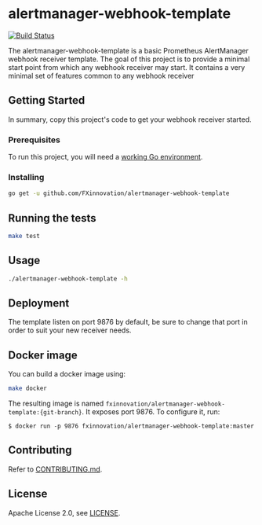 # alertmanager-webhook-template
[![Build Status](https://travis-ci.org/FXinnovation/alertmanager-webhook-template.svg?branch=master)](https://travis-ci.org/FXinnovation/alertmanager-webhook-template)

The alertmanager-webhook-template is a basic Prometheus AlertManager webhook receiver template. 
The goal of this project is to provide a minimal start point from which any webhook receiver may start.
It contains a very minimal set of features common to any webhook receiver

## Getting Started

In summary, copy this project's code to get your webhook receiver started.

### Prerequisites

To run this project, you will need a [working Go environment](https://golang.org/doc/install).

### Installing

```bash
go get -u github.com/FXinnovation/alertmanager-webhook-template
```

## Running the tests

```bash
make test
```

## Usage

```bash
./alertmanager-webhook-template -h
```

## Deployment

The template listen on port 9876 by default, be sure to change that port in order to suit your new receiver needs.

## Docker image

You can build a docker image using:
```bash
make docker
```
The resulting image is named `fxinnovation/alertmanager-webhook-template:{git-branch}`.
It exposes port 9876. To configure it, run:
```
$ docker run -p 9876 fxinnovation/alertmanager-webhook-template:master
```

## Contributing

Refer to [CONTRIBUTING.md](https://github.com/FXinnovation/alertmanager-webhook-template/blob/master/CONTRIBUTING.md).

## License

Apache License 2.0, see [LICENSE](https://github.com/FXinnovation/alertmanager-webhook-template/blob/master/LICENSE).
